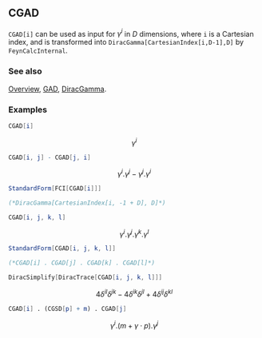 ## CGAD

`CGAD[i]` can be used as input for $\gamma ^i$ in $D$ dimensions, where `i` is a Cartesian index, and is transformed into `DiracGamma[CartesianIndex[i,D-1],D]` by `FeynCalcInternal`.

### See also

[Overview](Extra/FeynCalc.md), [GAD](GAD.md), [DiracGamma](DiracGamma.md).

### Examples

```mathematica
CGAD[i]
```

$$\gamma ^i$$

```mathematica
CGAD[i, j] - CGAD[j, i]
```

$$\gamma ^i.\gamma ^j-\gamma ^j.\gamma ^i$$

```mathematica
StandardForm[FCI[CGAD[i]]]

(*DiracGamma[CartesianIndex[i, -1 + D], D]*)
```

```mathematica
CGAD[i, j, k, l]
```

$$\gamma ^i.\gamma ^j.\gamma ^k.\gamma ^l$$

```mathematica
StandardForm[CGAD[i, j, k, l]]

(*CGAD[i] . CGAD[j] . CGAD[k] . CGAD[l]*)
```

```mathematica
DiracSimplify[DiracTrace[CGAD[i, j, k, l]]]
```

$$4 \delta ^{il} \delta ^{jk}-4 \delta ^{ik} \delta ^{jl}+4 \delta ^{ij} \delta ^{kl}$$

```mathematica
CGAD[i] . (CGSD[p] + m) . CGAD[j]
```

$$\gamma ^i.(m+\gamma \cdot p).\gamma ^j$$